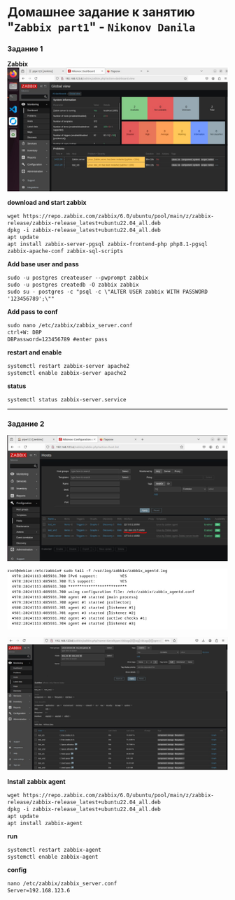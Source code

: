 # Домашнее задание к занятию "`Zabbix part1`" - `Nikonov Danila`

### Задание 1

**Zabbix**
![zabbix](5305282361983890317.jpg)


**download and start zabbix**
```
wget https://repo.zabbix.com/zabbix/6.0/ubuntu/pool/main/z/zabbix-release/zabbix-release_latest+ubuntu22.04_all.deb 
dpkg -i zabbix-release_latest+ubuntu22.04_all.deb 
apt update
apt install zabbix-server-pgsql zabbix-frontend-php php8.1-pgsql zabbix-apache-conf zabbix-sql-scripts
```
**Add base user and pass**
```
sudo -u postgres createuser --pwprompt zabbix
sudo -u postgres createdb -O zabbix zabbix
sudo su - postgres -c "psql -c \"ALTER USER zabbix WITH PASSWORD '123456789';\""
```
**Add pass to conf**
```
sudo nano /etc/zabbix/zabbix_server.conf
ctrl+W: DBP
DBPassword=123456789 #enter pass
```
**restart and enable** 
```
systemctl restart zabbix-server apache2 
systemctl enable zabbix-server apache2
```
**status** 
```
systemctl status zabbix-server.service
```

---

### Задание 2

![server](5307534161797571732.jpg)


![log](5307534161797571771.jpg)


![monitor](5307534161797571778.jpg)


**Install zabbix agent**
```
wget https://repo.zabbix.com/zabbix/6.0/ubuntu/pool/main/z/zabbix-release/zabbix-release_latest+ubuntu22.04_all.deb 
dpkg -i zabbix-release_latest+ubuntu22.04_all.deb 
apt update
apt install zabbix-agent
```
**run**
```
systemctl restart zabbix-agent 
systemctl enable zabbix-agent
```

**config**
```
nano /etc/zabbix/zabbix_server.conf
Server=192.168.123.6
```
